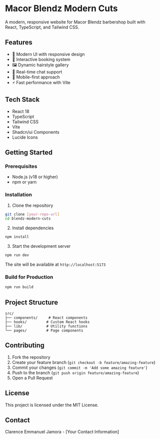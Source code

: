 # Macor Blendz Modern Cuts

A modern, responsive website for Macor Blendz barbershop built with React, TypeScript, and Tailwind CSS.

## Features

- 🎨 Modern UI with responsive design
- 💈 Interactive booking system
- 🖼️ Dynamic hairstyle gallery
- 💬 Real-time chat support
- 📱 Mobile-first approach
- ⚡ Fast performance with Vite

## Tech Stack

- React 18
- TypeScript
- Tailwind CSS
- Vite
- Shadcn/ui Components
- Lucide Icons

## Getting Started

### Prerequisites

- Node.js (v18 or higher)
- npm or yarn

### Installation

1. Clone the repository
```bash
git clone [your-repo-url]
cd blendz-modern-cuts
```

2. Install dependencies
```bash
npm install
```

3. Start the development server
```bash
npm run dev
```

The site will be available at `http://localhost:5173`

### Build for Production

```bash
npm run build
```

## Project Structure

```
src/
├── components/     # React components
├── hooks/         # Custom React hooks
├── lib/           # Utility functions
└── pages/         # Page components
```

## Contributing

1. Fork the repository
2. Create your feature branch (`git checkout -b feature/amazing-feature`)
3. Commit your changes (`git commit -m 'Add some amazing feature'`)
4. Push to the branch (`git push origin feature/amazing-feature`)
5. Open a Pull Request

## License

This project is licensed under the MIT License.

## Contact

Clarence Emmanuel Jamora - [Your Contact Information]
